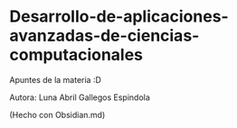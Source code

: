 # Desarrollo-de-aplicaciones-avanzadas-de-ciencias-computacionales

Apuntes de la materia :D

Autora: Luna Abril Gallegos Espindola

(Hecho con Obsidian.md)